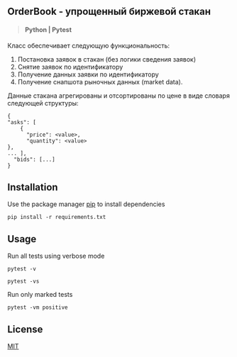 ## OrderBook - упрощенный биржевой стакан

> #### Python | Pytest

Класс обеспечивает следующую функциональность:
1. Постановка заявок в стакан (без логики сведения заявок)
2. Снятие заявок по идентификатору
3. Получение данных заявки по идентификатору
4. Получение снапшота рыночных данных (market data). 
   
Данные стакана агрегированы и отсортированы по цене в виде словаря следующей структуры:
```
{
"asks": [
    {
      "price": <value>,
      "quantity": <value>
},
... ],
  "bids": [...]
} 
```

## Installation

Use the package manager [pip](https://pip.pypa.io/en/stable/) to install dependencies

```
pip install -r requirements.txt 
```

## Usage

Run all tests using verbose mode
```
pytest -v
```
```
pytest -vs
```

Run only marked tests
```
pytest -vm positive
```

## License

[MIT](https://choosealicense.com/licenses/mit/)
